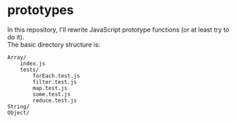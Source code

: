 # prototypes

In this repository, I'll rewrite JavaScript prototype functions (or at least try to do it).<br>
The basic directory structure is:

```
Array/
    index.js
    tests/
        forEach.test.js
        filter.test.js
        map.test.js
        some.test.js
        reduce.test.js
String/
Object/
```
